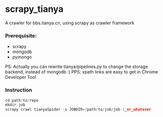 scrapy_tianya
=============

A crawler for bbs.tianya.cn, using scrapy as crawler framework

### Prerequisite:
- scrapy
- mongodb
- pymongo

PS: Actually you can rewrite tianya/pipelines.py to change the storage backend, instead of mongodb :)
PPS: xpath links are easy to get in Chrome Developer Tool

### Instruction
```Python
cd path/to/repo
mkdir job
scrapy crawl tianyaSpider -s JOBDIR=/path/to/job/job-1_or_whatever
```
